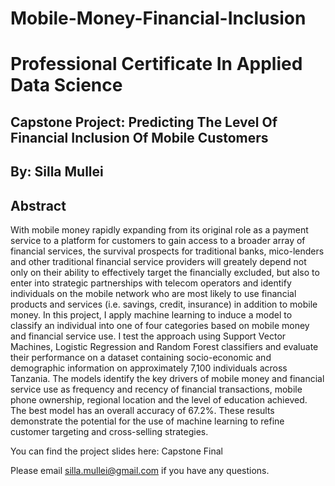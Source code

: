 # Mobile-Money-Financial-Inclusion

# Professional Certificate In Applied Data Science

## Capstone Project: Predicting The Level Of Financial Inclusion Of Mobile Customers

## By: Silla Mullei

## Abstract

With mobile money rapidly expanding from its original role as a payment service to a platform for customers to gain access to a broader array of financial services, the survival prospects for traditional banks, mico-lenders and other traditional financial service providers will greately depend not only on their ability to effectively target the financially excluded, but also to enter into strategic partnerships with telecom operators and identify individuals on the mobile network who are most likely to use financial products and services (i.e. savings, credit, insurance) in addition to mobile money. In this project, I apply machine learning to induce a model to classify an individual into one of four categories based on mobile money and financial service use. I test the approach using Support Vector Machines, Logistic Regression and Random Forest classifiers and evaluate their performance on a dataset containing socio-economic and demographic information on approximately 7,100 individuals across Tanzania. The models identify the key drivers of mobile money and financial service use as frequency and recency of financial transactions, mobile phone ownership, regional location and the level of education achieved. The best model has an overall accuracy of 67.2%. These results demonstrate the potential for the use of machine learning to refine customer targeting and cross-selling strategies.

You can find the project slides here: Capstone Final

Please email silla.mullei@gmail.com if you have any questions.
